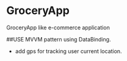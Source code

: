 # GroceryApp
GroceryApp like e-commerce application

##USE MVVM pattern using DataBinding.
- add gps for tracking user current location.
